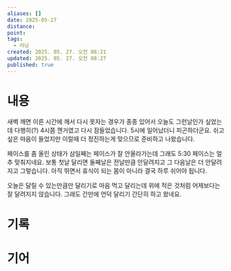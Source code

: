 ```yaml
---
aliases: []
date: 2025-05-27
distance:
point:
tags:
  - 러닝
created: 2025. 05. 27. 오전 08:21
updated: 2025. 05. 27. 오전 08:27
published: true
---
```


# 내용

새벽 깨면 이른 시간에 깨서 다시 못자는 경우가 종종 있어서 오늘도 그런날인가 싶었는데 다행히(?) 4시쯤 깬거였고 다시 잠들었습니다. 5시에 일어났더니 피곤하더군요. 쉬고 싶은 마음이 들었지만 이럴때 더 정진하는게 맞으므로 준비하고 나왔습니다.

페이스를 좀 올린 상태가 삼일째는 페이스가 잘 안올라가는데 그래도 5:30 페이스는 얼추 맞춰지네요. 보통 첫날 달리면 둘째날은 전날만큼 안달려지고 그 다음날은 더 안달려지고 그렇습니다. 아직 뛰면서 휴식이 되는 몸이 아니라 결국 하루 쉬어야 됩니다.

오늘은 달릴 수 있는만큼만 달리기로 마음 먹고 달리는데 위에 적은 것처럼 어제보다는 잘 달려지지 않습니다. 그래도 간만에 언덕 달리기 간단히 하고 왔네요.

# 기록

# 기어
